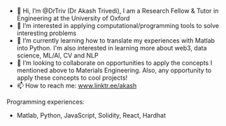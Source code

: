 - 👋 Hi, I’m @DrTriv (Dr Akash Trivedi), I am a Research Fellow & Tutor in Engineering at the University of Oxford
- 👀 I’m interested in applying computational/programming tools to solve interesting problems
- 🌱 I’m currently learning how to translate my experiences with Matlab into Python. I'm also interested in learning more about web3, data science, ML/AI, CV and NLP
- 💞️ I’m looking to collaborate on opportunities to apply the concepts I mentioned above to Materials Engineering. Also, any opportunity to apply these concepts to cool projects!
- 📫 How to reach me: www.linktr.ee/akash

Programming experiences:
- Matlab, Python, JavaScript, Solidity, React, Hardhat

<!---
DrTriv/DrTriv is a ✨ special ✨ repository because its `README.md` (this file) appears on your GitHub profile.
You can click the Preview link to take a look at your changes.
--->

